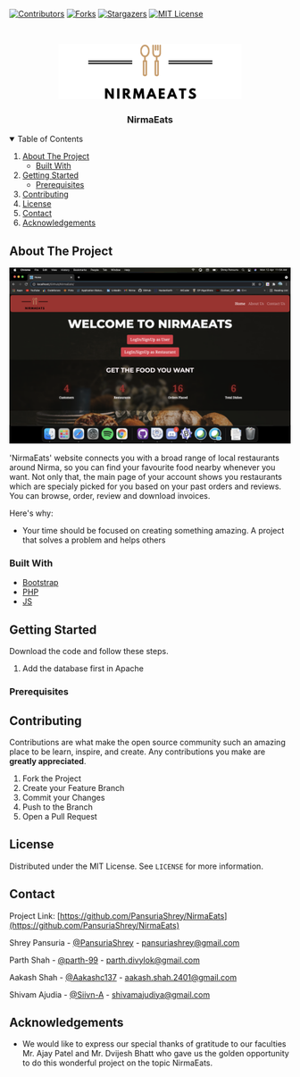 [![Contributors][contributors-shield]][contributors-url]
[![Forks][forks-shield]][forks-url]
[![Stargazers][stars-shield]][stars-url]
[![MIT License][license-shield]][license-url]

  
  

<br/>
<p  align="center">
  <a  href="#">
    <img  src="assets/images/logo.png"  alt="Logo"  height="100">
  </a>
  <h3  align="center">NirmaEats</h3>
</p>

<!-- TABLE OF CONTENTS -->
<details  open="open">
<summary>Table of Contents</summary>
<ol>
<li>
<a  href="#about-the-project">About The Project</a>
<ul>
<li><a  href="#built-with">Built With</a></li>
</ul>
</li>
<li>
<a  href="#getting-started">Getting Started</a>
<ul>
<li><a  href="#prerequisites">Prerequisites</a></li>
</ul>
</li>
<li><a  href="#contributing">Contributing</a></li>
<li><a  href="#license">License</a></li>
<li><a  href="#contact">Contact</a></li>
<li><a  href="#acknowledgements">Acknowledgements</a></li>
</ol>
</details>

  
  
  

<!-- ABOUT THE PROJECT -->
## About The Project

[![Product Name Screen Shot][product-screenshot]](https://example.com)

'NirmaEats' website connects you with a broad range of local restaurants around Nirma, so you can find your favourite food nearby whenever you want. Not only that, the main page of your account shows you restaurants which are specialy picked for you based on your past orders and reviews. You can browse, order, review and download invoices.

Here's why:
* Your time should be focused on creating something amazing. A project that solves a problem and helps others

  

### Built With

*  [Bootstrap](https://getbootstrap.com)
*  [PHP](https://www.php.net/)
*  [JS](https://www.javascript.com/)
  

<!-- GETTING STARTED -->
## Getting Started

Download the code and follow these steps.
1. Add the database first in Apache

  

### Prerequisites
  
  

<!-- CONTRIBUTING -->
## Contributing

Contributions are what make the open source community such an amazing place to be learn, inspire, and create. Any contributions you make are **greatly appreciated**.

1. Fork the Project
2. Create your Feature Branch
3. Commit your Changes
4. Push to the Branch
5. Open a Pull Request

<!-- LICENSE -->
## License

Distributed under the MIT License. See `LICENSE` for more information.

<!-- CONTACT -->
## Contact

Project Link: [https://github.com/PansuriaShrey/NirmaEats](https://github.com/PansuriaShrey/NirmaEats)

Shrey Pansuria -  [@PansuriaShrey](https://github.com/PansuriaShrey) - pansuriashrey@gmail.com

Parth Shah - [@parth-99](https://github.com/parth-99) - parth.divylok@gmail.com

Aakash Shah - [@Aakashc137](https://github.com/Aakashc137) - aakash.shah.2401@gmail.com

Shivam Ajudia -  [@Siivn-A](https://github.com/Siivn-A) - shivamajudiya@gmail.com

<!-- ACKNOWLEDGEMENTS -->
## Acknowledgements

* We would like to express our special thanks of gratitude to our faculties Mr. Ajay Patel and Mr. Dvijesh Bhatt who gave us the golden opportunity to do this wonderful project on the topic NirmaEats.


<!-- MARKDOWN LINKS & IMAGES -->

<!-- https://www.markdownguide.org/basic-syntax/#reference-style-links -->

[contributors-shield]: https://img.shields.io/github/contributors/PansuriaShrey/NirmaEats?style=for-the-badge

[contributors-url]: https://github.com/PansuriaShrey/NirmaEats/graphs/contributors

[forks-shield]: https://img.shields.io/github/forks/PansuriaShrey/NirmaEats?style=for-the-badge

[forks-url]: https://github.com/PansuriaShrey/NirmaEats/network/members

[stars-shield]: https://img.shields.io/github/stars/PansuriaShrey/NirmaEats?style=for-the-badge

[stars-url]: https://github.com/PansuriaShrey/NirmaEats/stargazers

[license-shield]: https://img.shields.io/github/license/PansuriaShrey/NirmaEats?style=for-the-badge

[license-url]: https://github.com/PansuriaShrey/NirmaEats/blob/main/LICENSE

[product-screenshot]: assets/images/mainpage.jpeg
